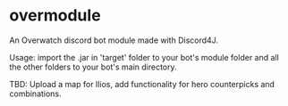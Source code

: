 # overmodule
An Overwatch discord bot module made with Discord4J.

Usage: import the .jar in 'target' folder to your bot's module folder and all the other folders to your bot's main directory.

TBD: Upload a map for Ilios, add functionality for hero counterpicks and combinations.
